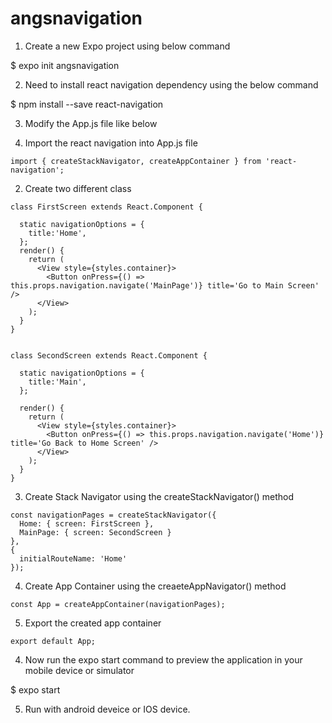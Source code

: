 # angsnavigation

1. Create a new Expo project using below command

  $ expo init angsnavigation

2. Need to install react navigation dependency using the below command

  $ npm install --save react-navigation

3. Modify the App.js file like below

  1. Import the react navigation into App.js file

    import { createStackNavigator, createAppContainer } from 'react-navigation';

  2. Create two different class 

    class FirstScreen extends React.Component {

      static navigationOptions = {
        title:'Home',
      };
      render() {
        return (
          <View style={styles.container}>
            <Button onPress={() => this.props.navigation.navigate('MainPage')} title='Go to Main Screen' />
          </View>
        );
      }
    }


    class SecondScreen extends React.Component {

      static navigationOptions = {
        title:'Main',
      };

      render() {
        return (
          <View style={styles.container}>
            <Button onPress={() => this.props.navigation.navigate('Home')} title='Go Back to Home Screen' />
          </View>
        );
      }
    }

  3. Create Stack Navigator using the createStackNavigator() method

    const navigationPages = createStackNavigator({
      Home: { screen: FirstScreen },
      MainPage: { screen: SecondScreen }
    },
    {
      initialRouteName: 'Home'
    });

  4. Create App Container using the creaeteAppNavigator() method

    const App = createAppContainer(navigationPages);

  5. Export the created app container 
  
    export default App;

4. Now run the expo start command to preview the application in your mobile device or simulator

  $ expo start

5. Run with android deveice or IOS device.
